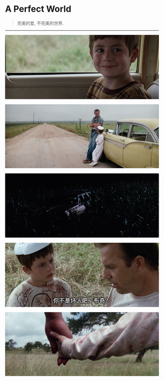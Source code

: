 # A Perfect World

> 完美的爱, 不完美的世界.

---

![](A_Perfect_World_1.jpg)

![](A_Perfect_World_2.jpg)

![](A_Perfect_World_3.jpg)

![](A_Perfect_World_4.jpg)

![](A_Perfect_World_5.jpg)